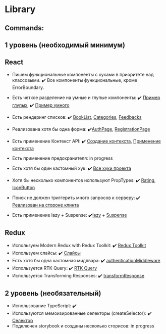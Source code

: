 # Library

## **Commands**:

## **1 уровень (необходимый минимум)**

## React

- Пишем функциональные компоненты c хуками в приоритете над классовыми. ✔️ Все компоненты функциональные, кроме ErrorBoundary.

- Есть четкое разделение на умные и глупые компоненты: ✔️ [Пример глупых](https://github.com/Skyranor/library/tree/main/src/components/UI), ✔️ [Пример умного](https://github.com/Skyranor/library/blob/main/src/pages/Main/index.tsx)
- Есть рендеринг списков: ✔️ [BookList](https://github.com/Skyranor/library/blob/main/src/components/Books/BookList/index.tsx#L34), [Categories](https://github.com/Skyranor/library/blob/main/src/components/Categories/index.tsx#L21), [Feedbacks](https://github.com/Skyranor/library/blob/main/src/components/Feedbacks/index.tsx#L23)
- Реализована хотя бы одна форма: ✔️[AuthPage](https://github.com/Skyranor/library/blob/main/src/pages/Auth/index.tsx#L51), [RegistrationPage](https://github.com/Skyranor/library/blob/main/src/pages/Registration/index.tsx#L59)
- Есть применение Контекст API: ✔️ [Создание контекста](https://github.com/Skyranor/library/blob/main/src/Context/ScreenWidthContext.ts), [Применение контекста](https://github.com/Skyranor/library/blob/main/src/components/Header/index.tsx#L21)
- Есть применение предохранителя: in progress
- Есть хотя бы один кастомный хук: ✔️ [Все хуки проекта](https://github.com/Skyranor/library/blob/main/src/hooks/index.ts#L9)
- Хотя бы несколько компонентов используют PropTypes: ✔️ [Rating](https://github.com/Skyranor/library/blob/main/src/components/Rating/index.tsx#L32), [IconButton](https://github.com/Skyranor/library/blob/main/src/components/UI/buttons/IconButton/index.tsx#L25)
- Поиск не должен триггерить много запросов к серверу: ✔️ [Реализован на стороне клинта](https://github.com/Skyranor/library/blob/main/src/components/Search/index.tsx#L19)
- Есть применение lazy + Suspense: ✔️[lazy](https://github.com/Skyranor/library/blob/main/src/router/index.ts#L3) + [Suspense](https://github.com/Skyranor/library/blob/main/src/main.tsx#L18)

## Redux

- Используем Modern Redux with Redux Toolkit: ✔️ [Redux Toolkit](https://github.com/Skyranor/library/blob/main/src/redux/store.ts)
- Используем слайсы: ✔️ [Слайсы](https://github.com/Skyranor/library/blob/main/src/redux/books/booksSlice.ts)
- Есть хотя бы одна кастомная мидлвара: ✔️ [authenticationMiddleware](https://github.com/Skyranor/library/blob/main/src/redux/middlewares/authenticationMiddleware.ts)
- Используется RTK Query: ✔️ [RTK Query](https://github.com/Skyranor/library/blob/main/src/redux/api/apiSlice.ts)
- Используется Transforming Responses: ✔️ [transformResponse](https://github.com/Skyranor/library/blob/main/src/redux/api/apiSlice.ts#L66)

## **2 уровень (необязательный)**

- Использование TypeScript: ✔️
- Используются мемоизированные селекторы (createSelector): ✔️ [Селектор](https://github.com/Skyranor/library/blob/main/src/redux/books/selectors.ts#L15)
- Подключен storybook и созданы несколько сторисов: in progress
